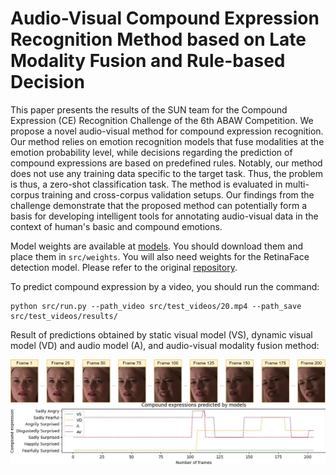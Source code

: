 # Audio-Visual Compound Expression Recognition Method based on Late Modality Fusion and Rule-based Decision

This paper presents the results of the SUN team for the Compound Expression (CE) Recognition Challenge of the 6th ABAW Competition. We propose a novel audio-visual method for compound expression recognition. Our method relies on emotion recognition models that fuse modalities at the emotion probability level, while decisions regarding the prediction of compound expressions are based on predefined rules. Notably, our method does not use any training data specific to the target task. Thus, the problem is thus, a zero-shot classification task. The method is evaluated in multi-corpus training and cross-corpus validation setups. Our findings from the challenge demonstrate that the proposed method can potentially form a basis for developing intelligent tools for annotating audio-visual data in the context of human's basic and compound emotions.

Model weights are available at [models](https://drive.google.com/drive/folders/1KMkMNKkymTVV3eJaXHU6ydvEj5UfUA0E?usp=sharing). You should download them and place them in ``src/weights``. You will also need weights for the RetinaFace detection model. Please refer to the original [repository](https://github.com/hhj1897/face_detection).

To predict compound expression by a video, you should run the command:

```shell script
python src/run.py --path_video src/test_videos/20.mp4 --path_save src/test_videos/results/
```

Result of predictions obtained by static visual model (VS), dynamic visual model (VD) and audio model (A), and audio-visual modality fusion method:

<div style="display:flex; flex-direction: column;">
    <img src="test_videos/results/faces.jpg" alt="Faces" style="width: 100%;">
    <img src="test_videos/results/pedicted_CEs_Rule 1.jpg" alt="CE predictions" style="width: 100%;">
</div>
